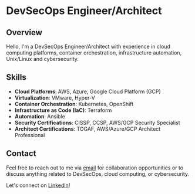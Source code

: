 # DevSecOps Engineer/Architect

## Overview

Hello, I'm a DevSecOps Engineer/Architect with experience in cloud computing platforms, container orchestration, infrastructure automation, Unix/Linux and cybersecurity. 

## Skills

- **Cloud Platforms**: AWS, Azure, Google Cloud Platform (GCP)
- **Virtualization**: VMware, Hyper-V
- **Container Orchestration**: Kubernetes, OpenShift
- **Infrastructure as Code (IaC)**: Terraform
- **Automation**: Ansible
- **Security Certifications**: CISSP, CCSP, AWS/GCP Security Specialist
- **Architect Certifications**: TOGAF, AWS/Azure/GCP Architect Professional

## Contact

Feel free to reach out to me via [email](mailto:pratheeshpc2024@gmail.com) for collaboration opportunities or to discuss anything related to DevSecOps, cloud computing, or cybersecurity. 

Let's connect on [LinkedIn](https://www.linkedin.com/in/pratheeshpc/)!

